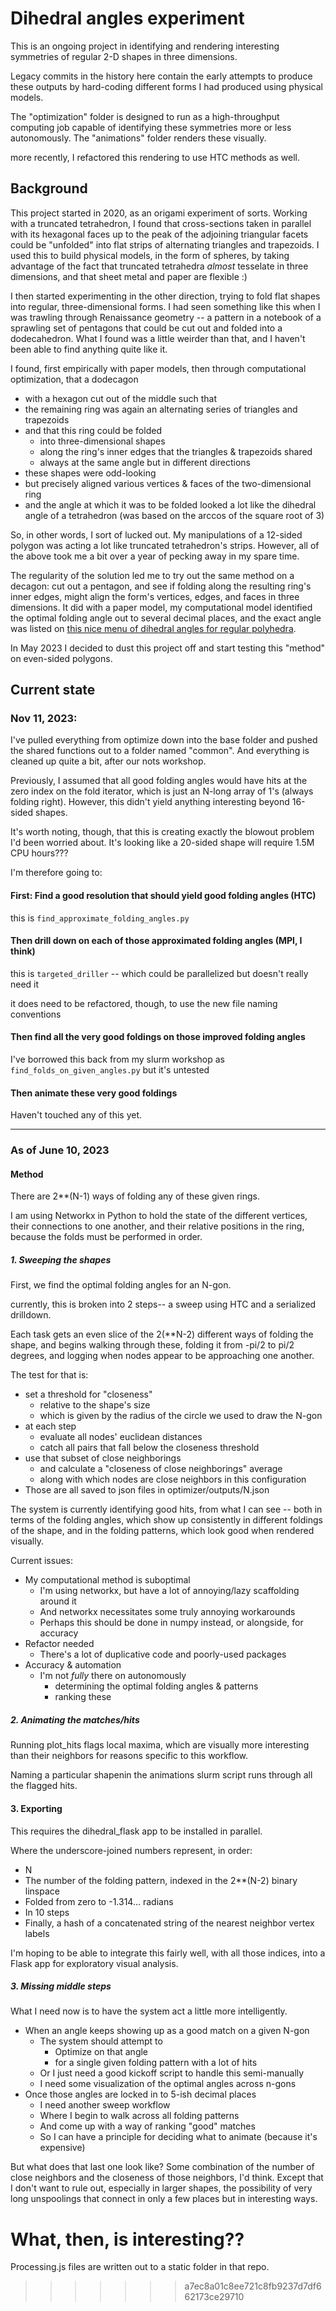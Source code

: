 # Dihedral angles experiment

This is an ongoing project in identifying and rendering interesting symmetries of regular 2-D shapes in three dimensions.

Legacy commits in the history here contain the early attempts to produce these outputs by hard-coding different forms I had produced using physical models.

The "optimization" folder is designed to run as a high-throughput computing job capable of identifying these symmetries more or less autonomously. The "animations" folder renders these visually.

more recently, I refactored this rendering to use HTC methods as well.

## Background 
This project started in 2020, as an origami experiment of sorts. Working with a truncated tetrahedron, I found that cross-sections taken in parallel with its hexagonal faces up to the peak of the adjoining triangular facets could be "unfolded" into flat strips of alternating triangles and trapezoids. I used this to build physical models, in the form of spheres, by taking advantage of the fact that truncated tetrahedra *almost* tesselate in three dimensions, and that sheet metal and paper are flexible :)

I then started experimenting in the other direction, trying to fold flat shapes into regular, three-dimensional forms. I had seen something like this when I was trawling through Renaissance geometry -- a pattern in a notebook of a sprawling set of pentagons that could be cut out and folded into a dodecahedron. What I found was a little weirder than that, and I haven't been able to find anything quite like it.

I found, first empirically with paper models, then through computational optimization, that a dodecagon

* with a hexagon cut out of the middle such that
* the remaining ring was again an alternating series of triangles and trapezoids
* and that this ring could be folded
	* into three-dimensional shapes
	* along the ring's inner edges that the triangles & trapezoids shared
	* always at the same angle but in different directions
* these shapes were odd-looking
* but precisely aligned various vertices & faces of the two-dimensional ring
* and the angle at which it was to be folded looked a lot like the dihedral angle of a tetrahedron (was based on the arccos of the square root of 3)
	
So, in other words, I sort of lucked out. My manipulations of a 12-sided polygon was acting a lot like truncated tetrahedron's strips. However, all of the above took me a bit over a year of pecking away in my spare time.

The regularity of the solution led me to try out the same method on a decagon: cut out a pentagon, and see if folding along the resulting ring's inner edges, might align the form's vertices, edges, and faces in three dimensions. It did with a paper model, my computational model identified the optimal folding angle out to several decimal places, and the exact angle was listed on [this nice menu of dihedral angles for regular polyhedra](https://en.wikipedia.org/wiki/Table_of_polyhedron_dihedral_angles).

In May 2023 I decided to dust this project off and start testing this "method" on even-sided polygons.

## Current state



### Nov 11, 2023:

I've pulled everything from optimize down into the base folder and pushed the shared functions out to a folder named "common". And everything is cleaned up quite a bit, after our nots workshop.

Previously, I assumed that all good folding angles would have hits at the zero index on the fold iterator, which is just an N-long array of 1's (always folding right). However, this didn't yield anything interesting beyond 16-sided shapes.

It's worth noting, though, that this is creating exactly the blowout problem I'd been worried about. It's looking like a 20-sided shape will require 1.5M CPU hours???

I'm therefore going to:

#### First: Find a good resolution that should yield good folding angles (HTC)

this is ```find_approximate_folding_angles.py```


#### Then drill down on each of those approximated folding angles (MPI, I think)

this is ```targeted_driller``` -- which could be parallelized but doesn't really need it

it does need to be refactored, though, to use the new file naming conventions


#### Then find all the very good foldings on those improved folding angles

I've borrowed this back from my slurm workshop as ```find_folds_on_given_angles.py``` but it's untested

#### Then animate these very good foldings

Haven't touched any of this yet.






-------------------------


### As of June 10, 2023

#### Method

There are 2**(N-1) ways of folding any of these given rings.

I am using Networkx in Python to hold the state of the different vertices, their connections to one another, and their relative positions in the ring, because the folds must be performed in order.

##### 1. Sweeping the shapes

First, we find the optimal folding angles for an N-gon.

currently, this is broken into 2 steps-- a sweep using HTC and a serialized drilldown.

Each task gets an even slice of the 2(**N-2) different ways of folding the shape, and begins walking through these, folding it from -pi/2 to pi/2 degrees, and logging when nodes appear to be approaching one another.

The test for that is:

* set a threshold for "closeness"
	* relative to the shape's size
	* which is given by the radius of the circle we used to draw the N-gon
* at each step
	* evaluate all nodes' euclidean distances
	* catch all pairs that fall below the closeness threshold
* use that subset of close neighborings
	* and calculate a "closeness of close neighborings" average
	* along with which nodes are close neighbors in this configuration
* Those are all saved to json files in optimizer/outputs/N.json

The system is currently identifying good hits, from what I can see -- both in terms of the folding angles, which show up consistently in different foldings of the shape, and in the folding patterns, which look good when rendered visually.

Current issues:

* My computational method is suboptimal
	* I'm using networkx, but have a lot of annoying/lazy scaffolding around it
	* And networkx necessitates some truly annoying workarounds
	* Perhaps this should be done in numpy instead, or alongside, for accuracy
* Refactor needed
	* There's a lot of duplicative code and poorly-used packages
* Accuracy & automation
	* I'm not *fully* there on autonomously
		* determining the optimal folding angles & patterns
		* ranking these 

##### 2. Animating the matches/hits

Running plot_hits flags local maxima, which are visually more interesting than their neighbors for reasons specific to this workflow.

Naming a particular shapenin the animations slurm script runs through all the flagged hits.
#### 3. Exporting

This requires the dihedral_flask app to be installed in parallel.

Where the underscore-joined numbers represent, in order:

* N
* The number of the folding pattern, indexed in the 2**(N-2) binary linspace
* Folded from zero to -1.314... radians
* In 10 steps
* Finally, a hash of a concatenated string of the nearest neighbor vertex labels

I'm hoping to be able to integrate this fairly well, with all those indices, into a Flask app for exploratory visual analysis.

##### 3. Missing middle steps

What I need now is to have the system act a little more intelligently.

* When an angle keeps showing up as a good match on a given N-gon
	* The system should attempt to
		* Optimize on that angle
		* for a single given folding pattern with a lot of hits
	* Or I just need a good kickoff script to handle this semi-manually
	* I need some visualization of the optimal angles across n-gons
* Once those angles are locked in to 5-ish decimal places
	* I need another sweep workflow
	* Where I begin to walk across all folding patterns
	* And come up with a way of ranking "good" matches
	* So I can have a principle for deciding what to animate (because it's expensive)

But what does that last one look like? Some combination of the number of close neighbors and the closeness of those neighbors, I'd think. Except that I don't want to rule out, especially in larger shapes, the possibility of very long unspoolings that connect in only a few places but in interesting ways.

What, then, is interesting??
=======
Processing.js files are written out to a static folder in that repo.
>>>>>>> a7ec8a01c8ee721c8fb9237d7df662173ce29710
